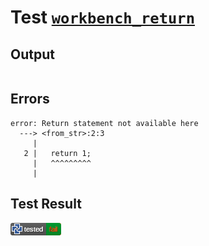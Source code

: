 # Test [`workbench_return`](/doc/tests/statement_usage.md#L494)

## Output

```,plain
```

## Errors

```,plain
error: Return statement not available here
  ---> <from_str>:2:3
     |
   2 |   return 1;
     |   ^^^^^^^^^
     |
```

## Test Result

![FAILED AS EXPECTED](/doc/tests/.test/workbench_return.png)

